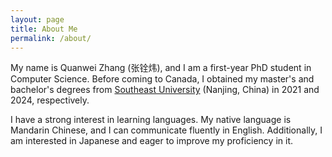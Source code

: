 ```yaml
---
layout: page
title: About Me
permalink: /about/
---
```


My name is Quanwei Zhang (张铨炜), and I am a first-year PhD student in Computer Science. Before coming to Canada, I obtained my master's and bachelor's degrees from [Southeast University](https://www.seu.edu.cn/english/) (Nanjing, China) in 2021 and 2024, respectively.

I have a strong interest in learning languages. My native language is Mandarin Chinese, and I can communicate fluently in English. Additionally, I am interested in Japanese and eager to improve my proficiency in it.
